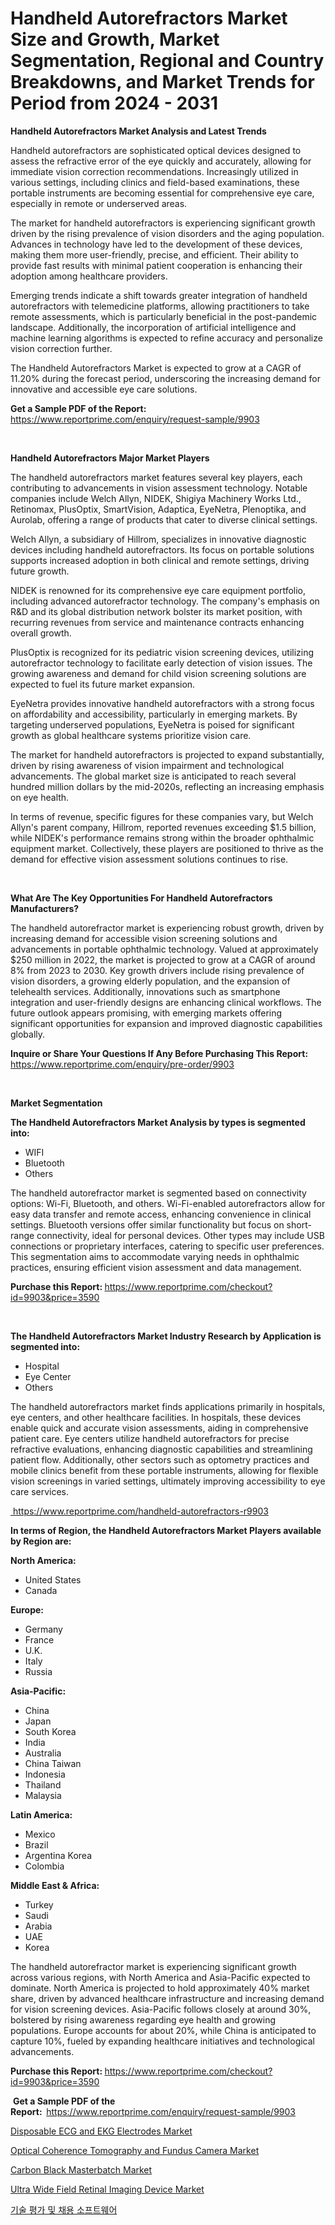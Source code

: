 <p><h1>Handheld Autorefractors Market Size and Growth, Market Segmentation, Regional and Country Breakdowns, and Market Trends for Period from 2024 -  2031</h1></p><p><strong>Handheld Autorefractors Market Analysis and Latest Trends</strong></p>
<p><p>Handheld autorefractors are sophisticated optical devices designed to assess the refractive error of the eye quickly and accurately, allowing for immediate vision correction recommendations. Increasingly utilized in various settings, including clinics and field-based examinations, these portable instruments are becoming essential for comprehensive eye care, especially in remote or underserved areas.</p><p>The market for handheld autorefractors is experiencing significant growth driven by the rising prevalence of vision disorders and the aging population. Advances in technology have led to the development of these devices, making them more user-friendly, precise, and efficient. Their ability to provide fast results with minimal patient cooperation is enhancing their adoption among healthcare providers.</p><p>Emerging trends indicate a shift towards greater integration of handheld autorefractors with telemedicine platforms, allowing practitioners to take remote assessments, which is particularly beneficial in the post-pandemic landscape. Additionally, the incorporation of artificial intelligence and machine learning algorithms is expected to refine accuracy and personalize vision correction further.</p><p>The Handheld Autorefractors Market is expected to grow at a CAGR of 11.20% during the forecast period, underscoring the increasing demand for innovative and accessible eye care solutions.</p></p>
<p><strong>Get a Sample PDF of the Report:&nbsp;</strong> <a href="https://www.reportprime.com/enquiry/request-sample/9903">https://www.reportprime.com/enquiry/request-sample/9903</a></p>
<p>&nbsp;</p>
<p><strong>Handheld Autorefractors Major Market Players</strong></p>
<p><p>The handheld autorefractors market features several key players, each contributing to advancements in vision assessment technology. Notable companies include Welch Allyn, NIDEK, Shigiya Machinery Works Ltd., Retinomax, PlusOptix, SmartVision, Adaptica, EyeNetra, Plenoptika, and Aurolab, offering a range of products that cater to diverse clinical settings.</p><p>Welch Allyn, a subsidiary of Hillrom, specializes in innovative diagnostic devices including handheld autorefractors. Its focus on portable solutions supports increased adoption in both clinical and remote settings, driving future growth.</p><p>NIDEK is renowned for its comprehensive eye care equipment portfolio, including advanced autorefractor technology. The company's emphasis on R&D and its global distribution network bolster its market position, with recurring revenues from service and maintenance contracts enhancing overall growth.</p><p>PlusOptix is recognized for its pediatric vision screening devices, utilizing autorefractor technology to facilitate early detection of vision issues. The growing awareness and demand for child vision screening solutions are expected to fuel its future market expansion.</p><p>EyeNetra provides innovative handheld autorefractors with a strong focus on affordability and accessibility, particularly in emerging markets. By targeting underserved populations, EyeNetra is poised for significant growth as global healthcare systems prioritize vision care.</p><p>The market for handheld autorefractors is projected to expand substantially, driven by rising awareness of vision impairment and technological advancements. The global market size is anticipated to reach several hundred million dollars by the mid-2020s, reflecting an increasing emphasis on eye health.</p><p>In terms of revenue, specific figures for these companies vary, but Welch Allyn's parent company, Hillrom, reported revenues exceeding $1.5 billion, while NIDEK's performance remains strong within the broader ophthalmic equipment market. Collectively, these players are positioned to thrive as the demand for effective vision assessment solutions continues to rise.</p></p>
<p>&nbsp;</p>
<p><strong>What Are The Key Opportunities For Handheld Autorefractors Manufacturers?</strong></p>
<p><p>The handheld autorefractor market is experiencing robust growth, driven by increasing demand for accessible vision screening solutions and advancements in portable ophthalmic technology. Valued at approximately $250 million in 2022, the market is projected to grow at a CAGR of around 8% from 2023 to 2030. Key growth drivers include rising prevalence of vision disorders, a growing elderly population, and the expansion of telehealth services. Additionally, innovations such as smartphone integration and user-friendly designs are enhancing clinical workflows. The future outlook appears promising, with emerging markets offering significant opportunities for expansion and improved diagnostic capabilities globally.</p></p>
<p><strong>Inquire or Share Your Questions If Any Before Purchasing This Report:</strong> <a href="https://www.reportprime.com/enquiry/pre-order/9903">https://www.reportprime.com/enquiry/pre-order/9903</a></p>
<p>&nbsp;</p>
<p><strong>Market Segmentation</strong></p>
<p><strong>The Handheld Autorefractors Market Analysis by types is segmented into:</strong></p>
<p><ul><li>WIFI</li><li>Bluetooth</li><li>Others</li></ul></p>
<p><p>The handheld autorefractor market is segmented based on connectivity options: Wi-Fi, Bluetooth, and others. Wi-Fi-enabled autorefractors allow for easy data transfer and remote access, enhancing convenience in clinical settings. Bluetooth versions offer similar functionality but focus on short-range connectivity, ideal for personal devices. Other types may include USB connections or proprietary interfaces, catering to specific user preferences. This segmentation aims to accommodate varying needs in ophthalmic practices, ensuring efficient vision assessment and data management.</p></p>
<p><strong>Purchase this Report:&nbsp;</strong><a href="https://www.reportprime.com/checkout?id=9903&price=3590">https://www.reportprime.com/checkout?id=9903&price=3590</a></p>
<p>&nbsp;</p>
<p><strong>The Handheld Autorefractors Market Industry Research by Application is segmented into:</strong></p>
<p><ul><li>Hospital</li><li>Eye Center</li><li>Others</li></ul></p>
<p><p>The handheld autorefractors market finds applications primarily in hospitals, eye centers, and other healthcare facilities. In hospitals, these devices enable quick and accurate vision assessments, aiding in comprehensive patient care. Eye centers utilize handheld autorefractors for precise refractive evaluations, enhancing diagnostic capabilities and streamlining patient flow. Additionally, other sectors such as optometry practices and mobile clinics benefit from these portable instruments, allowing for flexible vision screenings in varied settings, ultimately improving accessibility to eye care services.</p></p>
<p><a href="https://www.reportprime.com/handheld-autorefractors-r9903">&nbsp;https://www.reportprime.com/handheld-autorefractors-r9903</a></p>
<p><strong>In terms of Region, the Handheld Autorefractors Market Players available by Region are:</strong></p>
<p>
    <p> <strong> North America: </strong>
        <ul>
            <li>United States</li>
            <li>Canada</li>
        </ul>
        </p> 
    <p> <strong> Europe: </strong>
        <ul>
            <li>Germany</li>
            <li>France</li>
            <li>U.K.</li>
            <li>Italy</li>
            <li>Russia</li>
        </ul>
        </p> 
    <p> <strong> Asia-Pacific: </strong>
        <ul>
            <li>China</li>
            <li>Japan</li>
            <li>South Korea</li>
            <li>India</li>
            <li>Australia</li>
            <li>China Taiwan</li>
            <li>Indonesia</li>
            <li>Thailand</li>
            <li>Malaysia</li>
        </ul>
        </p> 
    <p> <strong> Latin America: </strong>
        <ul>
            <li>Mexico</li>
            <li>Brazil</li>
            <li>Argentina Korea</li>
            <li>Colombia</li>
        </ul>
        </p> 
    <p> <strong> Middle East & Africa: </strong>
        <ul>
            <li>Turkey</li>
            <li>Saudi</li>
            <li>Arabia</li>
            <li>UAE</li>
            <li>Korea</li>
        </ul>
    </p>
    </p>
<p><p>The handheld autorefractor market is experiencing significant growth across various regions, with North America and Asia-Pacific expected to dominate. North America is projected to hold approximately 40% market share, driven by advanced healthcare infrastructure and increasing demand for vision screening devices. Asia-Pacific follows closely at around 30%, bolstered by rising awareness regarding eye health and growing populations. Europe accounts for about 20%, while China is anticipated to capture 10%, fueled by expanding healthcare initiatives and technological advancements.</p></p>
<p><strong>Purchase this Report: </strong><a href="https://www.reportprime.com/checkout?id=9903&price=3590">https://www.reportprime.com/checkout?id=9903&price=3590</a></p>
<p>&nbsp;<strong>Get a Sample PDF of the Report:&nbsp;&nbsp;</strong><a href="https://www.reportprime.com/enquiry/request-sample/9903">https://www.reportprime.com/enquiry/request-sample/9903</a></p>
<p><strong></strong></p>
<p><p><a href="https://issuu.com/reportprime-2/docs/disposable-ecg-and-ekg-electrodes-m_2f2afb7e50e5db">Disposable ECG and EKG Electrodes Market</a></p><p><a href="https://github.com/MonroeBullock54/Market-Research-Report-List-1/blob/main/optical-coherence-tomography-and-fundus-camera-market.md">Optical Coherence Tomography and Fundus Camera Market</a></p><p><a href="https://www.linkedin.com/pulse/global-carbon-black-masterbatch-market-product-type-application-q8s2f?trackingId=TWh%2Fgb5AQiSKJy%2BiiZWaow%3D%3D">Carbon Black Masterbatch Market</a></p><p><a href="https://github.com/MegiBogdani1953/Market-Research-Report-List-1/blob/main/ultra-wide-field-retinal-imaging-device-market.md">Ultra Wide Field Retinal Imaging Device Market</a></p><p><a href="https://medium.com/@daniedoyle89/technical-assessment-and-recruitment-software-market-%EC%9D%98-%EA%B8%80%EB%A1%9C%EB%B2%8C-%EC%8B%9C%EC%9E%A5-%EA%B0%9C%EC%9A%94%EB%8A%94-%EC%A0%84-%EC%84%B8%EA%B3%84-%EB%B0%8F-%EC%A3%BC%EC%9A%94-%EC%8B%9C%EC%9E%A5%EC%9D%98-%EC%82%B0%EC%97%85%EC%97%90-%EC%98%81%ED%96%A5%EC%9D%84-%EB%AF%B8%EC%B9%98%EB%8A%94-%EC%A3%BC%EC%9A%94-64995363316d">기술 평가 및 채용 소프트웨어</a></p></p>